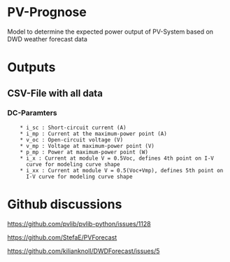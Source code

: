# PV-Prognose
Model to determine the expected power output of PV-System based on DWD weather forecast data



# Outputs
## CSV-File with all data


### DC-Paramters

        * i_sc : Short-circuit current (A)
        * i_mp : Current at the maximum-power point (A)
        * v_oc : Open-circuit voltage (V)
        * v_mp : Voltage at maximum-power point (V)
        * p_mp : Power at maximum-power point (W)
        * i_x : Current at module V = 0.5Voc, defines 4th point on I-V
          curve for modeling curve shape
        * i_xx : Current at module V = 0.5(Voc+Vmp), defines 5th point on
          I-V curve for modeling curve shape

# Github discussions
https://github.com/pvlib/pvlib-python/issues/1128

https://github.com/StefaE/PVForecast

https://github.com/kilianknoll/DWDForecast/issues/5
